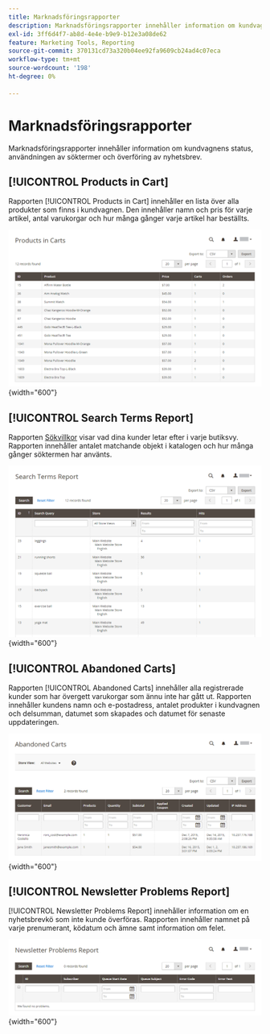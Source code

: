 ```yaml
---
title: Marknadsföringsrapporter
description: Marknadsföringsrapporter innehåller information om kundvagnens status, användningen av söktermer och överföring av nyhetsbrev.
exl-id: 3ff6d4f7-ab8d-4e4e-b9e9-b12e3a08de62
feature: Marketing Tools, Reporting
source-git-commit: 370131cd73a320b04ee92fa9609cb24ad4c07eca
workflow-type: tm+mt
source-wordcount: '198'
ht-degree: 0%

---
```


# Marknadsföringsrapporter

Marknadsföringsrapporter innehåller information om kundvagnens status, användningen av söktermer och överföring av nyhetsbrev.

## [!UICONTROL Products in Cart]

Rapporten [!UICONTROL Products in Cart] innehåller en lista över alla produkter som finns i kundvagnen. Den innehåller namn och pris för varje artikel, antal varukorgar och hur många gånger varje artikel har beställts.

![Produkter i kundvagnsrapport](./assets/products-in-cart.png){width="600"}

## [!UICONTROL Search Terms Report]

Rapporten [Sökvillkor](../catalog/search-terms.md#search-terms-report) visar vad dina kunder letar efter i varje butiksvy. Rapporten innehåller antalet matchande objekt i katalogen och hur många gånger söktermen har använts.

![Rapport om sökvillkor](./assets/search-terms.png){width="600"}

## [!UICONTROL Abandoned Carts]

Rapporten [!UICONTROL Abandoned Carts] innehåller alla registrerade kunder som har övergett varukorgar som ännu inte har gått ut. Rapporten innehåller kundens namn och e-postadress, antalet produkter i kundvagnen och delsumman, datumet som skapades och datumet för senaste uppdateringen.

![Rapport om övergivna kort](./assets/abandoned-carts.png){width="600"}

## [!UICONTROL Newsletter Problems Report]

[!UICONTROL Newsletter Problems Report] innehåller information om en nyhetsbrevkö som inte kunde överföras. Rapporten innehåller namnet på varje prenumerant, ködatum och ämne samt information om felet.

![Rapport om problem med nyhetsbrev](./assets/newsletter-problems.png){width="600"}
